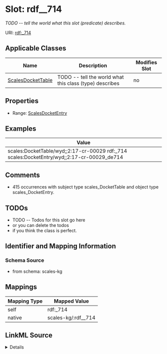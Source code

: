 

# Slot: rdf__714


_TODO -- tell the world what this slot (predicate) describes._





URI: [rdf:_714](http://www.w3.org/1999/02/22-rdf-syntax-ns#_714)



<!-- no inheritance hierarchy -->





## Applicable Classes

| Name | Description | Modifies Slot |
| --- | --- | --- |
| [ScalesDocketTable](../classes/ScalesDocketTable.md) | TODO -- tell the world what this class (type) describes |  no  |







## Properties

* Range: [ScalesDocketEntry](../classes/ScalesDocketEntry.md)






## Examples

| Value |
| --- |
| scales:DocketTable/wyd;;2:17-cr-00029 rdf:_714 scales:DocketEntry/wyd;;2:17-cr-00029_de714 |

## Comments

* 415 occurrences with subject type scales_DocketTable and object type scales_DocketEntry.

## TODOs

* TODO -- Todos for this slot go here
* or you can delete the todos
* if you think the class is perfect.

## Identifier and Mapping Information







### Schema Source


* from schema: scales-kg




## Mappings

| Mapping Type | Mapped Value |
| ---  | ---  |
| self | rdf:_714 |
| native | scales-kg/:rdf__714 |




## LinkML Source

<details>
```yaml
name: rdf__714
description: TODO -- tell the world what this slot (predicate) describes.
todos:
- TODO -- Todos for this slot go here
- or you can delete the todos
- if you think the class is perfect.
comments:
- 415 occurrences with subject type scales_DocketTable and object type scales_DocketEntry.
examples:
- value: scales:DocketTable/wyd;;2:17-cr-00029 rdf:_714 scales:DocketEntry/wyd;;2:17-cr-00029_de714
from_schema: scales-kg
rank: 1000
slot_uri: rdf:_714
alias: rdf__714
domain_of:
- scales_DocketTable
range: scales_DocketEntry

```
</details>